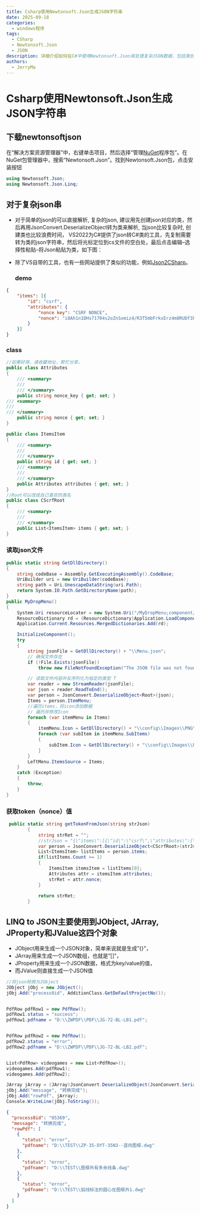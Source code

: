 ```yaml
---
title: Csharp使用Newtonsoft.Json生成JSON字符串
date: 2025-09-18
categories:
  - windows程序
tags:
  - CSharp
  - Newtonsoft.Json
  - JSON
description: 详细介绍如何在C#中使用Newtonsoft.Json库处理复杂JSON数据，包括类创建、序列化和反序列化
authors:
  - JerryMa
---
```


# Csharp使用Newtonsoft.Json生成JSON字符串

## 下载newtonsoftjson

在“解决方案资源管理器”中，右键单击项目，然后选择“管理[NuGet](https://so.csdn.net/so/search?q=NuGet&spm=1001.2101.3001.7020)程序包”。在NuGet包管理器中，搜索“Newtonsoft.Json”。找到Newtonsoft.Json包，点击安装按钮

```cs
using Newtonsoft.Json;
using Newtonsoft.Json.Linq;
```

## 对于复杂json串

* 对于简单的json的可以直接解析, 复杂的json, 建议用先创建json对应的类，然后再用JsonConvert.DeserializeObject转为类来解析, 当json比较复杂时, 创建类也比较浪费时间， VS2022为C#提供了json转C#类的工具，先复制需要转为类的json字符串，然后将光标定位到cs文件的空白处，最后点击编辑–选择性粘贴–将Json粘贴为类，如下图：

* 除了VS自带的工具，也有一些网站提供了类似的功能，例如[Json2CSharp](https://www.bejson.com/convert/json2csharp/)。

  ### demo

```json
{
	"items": [{
		"id": "csrf",
		"attributes": {
			"nonce key": "CSRF NONCE",
			"nonce": "i8Ah1n1DHs71704s2oZnSxmiz4/R3T5mbFrkxErz4m8RUDf3kyX+ror25kZ09Env0tGeVBe+iES8/Y04XRfAKvghp1/+ZIx09oVE7GiE"
		}
	}]
}
```

### class

```cs
//如果好用，请收藏地址，帮忙分享。
public class Attributes
{
    /// <summary>
    /// 
    /// </summary>
    public string nonce_key { get; set; }
/// <summary>
/// 
/// </summary>
    public string nonce { get; set; }
}

public class ItemsItem
{
    /// <summary>
    /// 
    /// </summary>
    public string id { get; set; }
    /// <summary>
    /// 
    /// </summary>
    public Attributes attributes { get; set; }
}
//Root可以改成自己喜欢的类名
public class CScrfRoot
{
    /// <summary>
    /// 
    /// </summary>
    public List<ItemsItem> items { get; set; }
}
```

### 读取json文件

```csharp
public static string GetDllDirectory()
{
    string codeBase = Assembly.GetExecutingAssembly().CodeBase;
    UriBuilder uri = new UriBuilder(codeBase);
    string path = Uri.UnescapeDataString(uri.Path);
    return System.IO.Path.GetDirectoryName(path);
}
public MyDropMenu()
{
    System.Uri resourceLocater = new System.Uri("/MyDropMenu;component/ComUseicons.xaml", System.UriKind.Relative);
    ResourceDictionary rd = (ResourceDictionary)Application.LoadComponent(resourceLocater);
    Application.Current.Resources.MergedDictionaries.Add(rd);

    InitializeComponent();
    try
    {
        string jsonFile = GetDllDirectory() + "\\Menu.json";
        // 确保文件存在
        if (!File.Exists(jsonFile))
            throw new FileNotFoundException("The JSON file was not found." + jsonFile);

        // 读取文件内容并反序列化为指定的类型 T
        var reader = new StreamReader(jsonFile);
        var json = reader.ReadToEnd();
        var person = JsonConvert.DeserializeObject<Root>(json);
        Items = person.ItemMenu;
        //遍历items，将icon添加数据
        // 遍历并修改Icon
        foreach (var itemMenu in Items)
        {
            itemMenu.Icon = GetDllDirectory() + "\\config\\Images\\PNG\\" + itemMenu.Icon;
            foreach (var subItem in itemMenu.SubItems)
            {
                subItem.Icon = GetDllDirectory() + "\\config\\Images\\PNG\\" + subItem.Icon;
            }
        }
        LeftMenu.ItemsSource = Items;
    }
    catch (Exception)
    {
        throw;
    }
}
```

### 获取token（nonce）值

```cs
 public static string getTokenFromJson(string strJson)
        {
            string strRet = "";
            //strJson = "{\"items\":[{\"id\":\"csrf\",\"attributes\":{\"nonce key\":\"CSRF NONCE\",\"nonce\":\"i8Ah1n1DHs71704s2oZnSxmiz4/R3T5mbFrkxErz4m8RUDf3kyX+ror25kZ09Env0tGeVBe+iES8/Y04XRfAKvghp1/+ZIx09oVE7GiE\"}}]}";
            var person = JsonConvert.DeserializeObject<CScrfRoot>(strJson);
            List<ItemsItem> listItems = person.items;
            if(listItems.Count >= 1)
            {
                ItemsItem itemsItem = listItems[0];
                Attributes attr = itemsItem.attributes;
                strRet = attr.nonce;
            }
                
            return strRet;
        }
```

## LINQ to JSON主要使用到JObject, JArray, JProperty和JValue这四个对象

- JObject用来生成一个JSON对象，简单来说就是生成”{}”，
- JArray用来生成一个JSON数组，也就是”[]”，
- JProperty用来生成一个JSON数据，格式为key/value的值，
- 而JValue则直接生成一个JSON值

```cs
//将json转换为JObject
JObject jObj = new JObject();
jObj.Add("process0id", AdditionClass.GetDeFaultProjectNo());


PdfRow pdfRow1 = new PdfRow();
pdfRow1.status = "success";
pdfRow1.pdfname = "D:\\ZWPDF\\PDF\\JG-72-BL-LB1.pdf";


PdfRow pdfRow2 = new PdfRow();
pdfRow2.status = "error";
pdfRow2.pdfname = "D:\\ZWPDF\\PDF\\JG-72-BL-LB2.pdf";


List<PdfRow> videogames = new List<PdfRow>();
videogames.Add(pdfRow1);
videogames.Add(pdfRow2);

JArray jArray = (JArray)JsonConvert.DeserializeObject(JsonConvert.SerializeObject(videogames));
jObj.Add("message", "转换完成");
jObj.Add("rowPdf", jArray);
Console.WriteLine(jObj.ToString());
```

```json
{
  "process0id": "05369",
  "message": "转换完成",
  "rowPdf": [
    {
      "status": "error",
      "pdfname": "D:\\TEST\\ZP-35-DYT-35N3--竖向图框.dwg"
    },
    {
      "status": "error",
      "pdfname": "D:\\TEST\\图框外有多余线条.dwg"
    },
    {
      "status": "error",
      "pdfname": "D:\\TEST\\弧线标注的圆心在图框外1.dwg"
    }
  ]
}
```